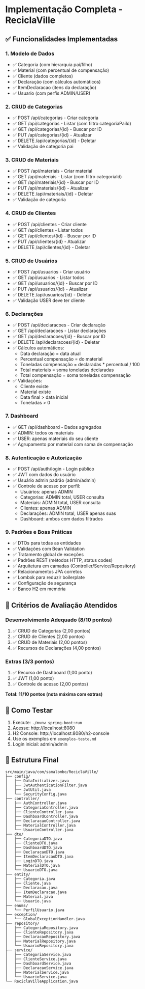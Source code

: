 # Implementação Completa - ReciclaVille

## ✅ Funcionalidades Implementadas

### 1. Modelo de Dados
- ✅ Categoria (com hierarquia pai/filho)
- ✅ Material (com percentual de compensação)
- ✅ Cliente (dados completos)
- ✅ Declaração (com cálculos automáticos)
- ✅ ItemDeclaracao (itens da declaração)
- ✅ Usuario (com perfis ADMIN/USER)

### 2. CRUD de Categorias
- ✅ POST /api/categorias - Criar categoria
- ✅ GET /api/categorias - Listar (com filtro categoriaPaiId)
- ✅ GET /api/categorias/{id} - Buscar por ID
- ✅ PUT /api/categorias/{id} - Atualizar
- ✅ DELETE /api/categorias/{id} - Deletar
- ✅ Validação de categoria pai

### 3. CRUD de Materiais
- ✅ POST /api/materiais - Criar material
- ✅ GET /api/materiais - Listar (com filtro categoriaId)
- ✅ GET /api/materiais/{id} - Buscar por ID
- ✅ PUT /api/materiais/{id} - Atualizar
- ✅ DELETE /api/materiais/{id} - Deletar
- ✅ Validação de categoria

### 4. CRUD de Clientes
- ✅ POST /api/clientes - Criar cliente
- ✅ GET /api/clientes - Listar todos
- ✅ GET /api/clientes/{id} - Buscar por ID
- ✅ PUT /api/clientes/{id} - Atualizar
- ✅ DELETE /api/clientes/{id} - Deletar

### 5. CRUD de Usuários
- ✅ POST /api/usuarios - Criar usuário
- ✅ GET /api/usuarios - Listar todos
- ✅ GET /api/usuarios/{id} - Buscar por ID
- ✅ PUT /api/usuarios/{id} - Atualizar
- ✅ DELETE /api/usuarios/{id} - Deletar
- ✅ Validação USER deve ter cliente

### 6. Declarações
- ✅ POST /api/declaracoes - Criar declaração
- ✅ GET /api/declaracoes - Listar declarações
- ✅ GET /api/declaracoes/{id} - Buscar por ID
- ✅ DELETE /api/declaracoes/{id} - Deletar
- ✅ Cálculos automáticos:
  - Data declaração = data atual
  - Percentual compensação = do material
  - Toneladas compensação = declaradas * percentual / 100
  - Total materiais = soma toneladas declaradas
  - Total compensação = soma toneladas compensação
- ✅ Validações:
  - Cliente existe
  - Material existe
  - Data final > data inicial
  - Toneladas > 0

### 7. Dashboard
- ✅ GET /api/dashboard - Dados agregados
- ✅ ADMIN: todos os materiais
- ✅ USER: apenas materiais do seu cliente
- ✅ Agrupamento por material com soma de compensação

### 8. Autenticação e Autorização
- ✅ POST /api/auth/login - Login público
- ✅ JWT com dados do usuário
- ✅ Usuário admin padrão (admin/admin)
- ✅ Controle de acesso por perfil:
  - Usuários: apenas ADMIN
  - Categorias: ADMIN total, USER consulta
  - Materiais: ADMIN total, USER consulta
  - Clientes: apenas ADMIN
  - Declarações: ADMIN total, USER apenas suas
  - Dashboard: ambos com dados filtrados

### 9. Padrões e Boas Práticas
- ✅ DTOs para todas as entidades
- ✅ Validações com Bean Validation
- ✅ Tratamento global de exceções
- ✅ Padrões REST (métodos HTTP, status codes)
- ✅ Arquitetura em camadas (Controller/Service/Repository)
- ✅ Relacionamentos JPA corretos
- ✅ Lombok para reduzir boilerplate
- ✅ Configuração de segurança
- ✅ Banco H2 em memória

## 🎯 Critérios de Avaliação Atendidos

### Desenvolvimento Adequado (8/10 pontos)
1. ✅ CRUD de Categorias (2,00 pontos)
2. ✅ CRUD de Clientes (2,00 pontos)  
3. ✅ CRUD de Materiais (2,00 pontos)
4. ✅ Recursos de Declarações (4,00 pontos)

### Extras (3/3 pontos)
1. ✅ Recurso de Dashboard (1,00 ponto)
2. ✅ JWT (1,00 ponto)
3. ✅ Controle de acesso (2,00 pontos)

**Total: 11/10 pontos (nota máxima com extras)**

## 🚀 Como Testar

1. Execute: `./mvnw spring-boot:run`
2. Acesse: http://localhost:8080
3. H2 Console: http://localhost:8080/h2-console
4. Use os exemplos em `exemplos-teste.md`
5. Login inicial: admin/admin

## 📁 Estrutura Final
```
src/main/java/com/samalombo/ReciclaVille/
├── config/
│   ├── DataInitializer.java
│   ├── JwtAuthenticationFilter.java
│   ├── JwtUtil.java
│   └── SecurityConfig.java
├── controller/
│   ├── AuthController.java
│   ├── CategoriaController.java
│   ├── ClienteController.java
│   ├── DashboardController.java
│   ├── DeclaracaoController.java
│   ├── MaterialController.java
│   └── UsuarioController.java
├── dto/
│   ├── CategoriaDTO.java
│   ├── ClienteDTO.java
│   ├── DashboardDTO.java
│   ├── DeclaracaoDTO.java
│   ├── ItemDeclaracaoDTO.java
│   ├── LoginDTO.java
│   ├── MaterialDTO.java
│   └── UsuarioDTO.java
├── entity/
│   ├── Categoria.java
│   ├── Cliente.java
│   ├── Declaracao.java
│   ├── ItemDeclaracao.java
│   ├── Material.java
│   └── Usuario.java
├── enums/
│   └── PerfilUsuario.java
├── exception/
│   └── GlobalExceptionHandler.java
├── repository/
│   ├── CategoriaRepository.java
│   ├── ClienteRepository.java
│   ├── DeclaracaoRepository.java
│   ├── MaterialRepository.java
│   └── UsuarioRepository.java
├── service/
│   ├── CategoriaService.java
│   ├── ClienteService.java
│   ├── DashboardService.java
│   ├── DeclaracaoService.java
│   ├── MaterialService.java
│   └── UsuarioService.java
└── ReciclaVilleApplication.java
```